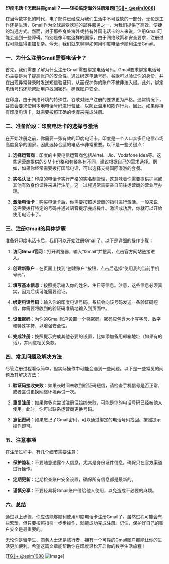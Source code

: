 **印度电话卡怎麽註冊gmail？——轻松搞定海外注册难题[[TG💪+ @esim1088](https://t.me/s/esim1088)]**

在当今数字化的时代，电子邮件已经成为我们生活中不可或缺的一部分。无论是工作还是生活，Gmail作为全球最受欢迎的邮件服务之一，为我们提供了高效、便捷的沟通方式。然而，对于那些身处海外或持有外国电话卡的人来说，注册Gmail可能会遇到一些障碍。特别是像印度这样的国家，由于网络政策和安全要求，注册过程可能显得更加复杂。今天，我们就来聊聊如何用印度电话卡顺利注册Gmail。

### **一、为什么注册Gmail需要电话卡？**

首先，我们需要了解为什么注册Gmail需要绑定电话号码。Gmail要求绑定电话号码主要是为了提高账户的安全性。通过绑定电话号码，谷歌可以验证你的身份，并在出现异常登录时发送短信验证码，从而保护你的账户不被非法入侵。此外，绑定电话号码还能帮助用户找回密码，确保账户安全。

在印度，由于网络环境的特殊性，谷歌对账户注册的要求更为严格。通常情况下，谷歌会要求使用本地电话号码进行验证，以防止滥用和欺诈行为。因此，如果你持有印度电话卡，就需要按照正确的步骤来完成注册。

### **二、准备阶段：印度电话卡的选择与激活**

在开始注册之前，你需要一张有效的印度电话卡。印度是一个人口众多且电信市场高度竞争的国家，因此选择合适的电话卡非常重要。以下是一些关键点：

1. **选择运营商**：印度的主要电信运营商包括Airtel、Jio、Vodafone Idea等。这些运营商提供的SIM卡价格和套餐各有不同，建议根据自己的需求选择。例如，如果你经常需要拨打国际电话，可以选择支持国际漫游的套餐。
   
2. **实名认证**：印度的电话卡实行严格的实名制管理，这意味着你需要提供护照或其他有效身份证件来进行注册。这一过程通常需要亲自前往运营商的营业厅办理。

3. **激活电话卡**：购买电话卡后，你需要按照运营商的指引进行激活。一般来说，这需要拨打特定的号码并通过语音提示完成操作。激活成功后，你就可以开始使用电话卡了。

### **三、注册Gmail的具体步骤**

准备好印度电话卡后，我们可以开始注册Gmail了。以下是详细的操作步骤：

1. **访问Gmail官网**：打开浏览器，输入“Gmail”并搜索，点击官方网站链接进入。

2. **创建新账户**：在页面上找到“创建账户”按钮，点击后选择“使用我的当前手机号码”。

3. **填写基本信息**：按照提示输入你的姓名、生日等信息。注意，这些信息必须真实，因为后续可能需要验证。

4. **绑定电话号码**：输入你的印度电话号码。系统会向该号码发送一条验证码短信，你需要将收到的验证码准确地输入到页面中。

5. **设置密码**：为你的Gmail账户设置一个强密码。密码应包含大小写字母、数字和特殊字符，以增强安全性。

6. **完成注册**：按照提示完成其他必要的设置，比如添加备用邮箱地址（如果有的话），并同意相关条款。

### **四、常见问题及解决方法**

尽管注册过程看似简单，但实际操作中可能会遇到一些问题。以下是一些常见的问题及其解决方法：

1. **验证码接收失败**：如果长时间未收到验证码短信，请检查手机信号是否正常，或者尝试更换网络环境再试一次。

2. **重复注册**：如果你多次尝试注册但始终失败，可能是你的电话号码已经被他人使用。此时，你可以联系运营商更换号码。

3. **忘记密码**：如果忘记了Gmail密码，可以通过绑定的电话号码找回。按照提示操作即可。

### **五、注意事项**

在注册过程中，有几个细节需要注意：

- **保护隐私**：不要随意透露个人信息，尤其是身份证件信息。确保只在官方渠道进行操作。
  
- **定期更新**：定期检查账户安全设置，确保所有信息都是最新的。

- **谨慎分享**：不要轻易将Gmail账户借给他人使用，以免造成不必要的麻烦。

### **六、总结**

通过以上步骤，你应该能够顺利使用印度电话卡注册Gmail了。虽然过程可能会有些繁琐，但只要按照指引一步步操作，就能成功完成注册。记住，保护好自己的账户安全是最重要的。

无论你是留学生、商务人士还是旅行者，拥有一个可靠的Gmail账户都能让你的生活更加便利。希望这篇文章能帮助你在印度轻松开启你的数字生活旅程！

[[TG💪+ @esim1088](https://t.me/s/esim1088) ![Image](https://i.postimg.cc/4NQfJmqS/Snipaste-2025-05-13-00-14-12.png)]